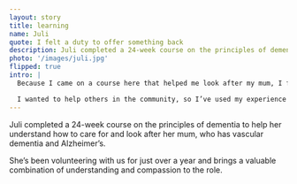 ```yaml
---
layout: story
title: learning
name: Juli
quote: I felt a duty to offer something back
description: Juli completed a 24-week course on the principles of dementia with us. She's now been volunteering with us for just over a year.
photo: '/images/juli.jpg'
flipped: true
intro: |
  Because I came on a course here that helped me look after my mum, I felt a duty to offer something back.

  I wanted to help others in the community, so I’ve used my experience of caring to help carers here. It’s very one on one; it’s all about understanding their journey.
---
```

Juli completed a 24-week course on the principles of dementia to help her understand how to care for and look after her mum, who has vascular dementia and Alzheimer’s.

She’s been volunteering with us for just over a year and brings a valuable combination of understanding and compassion to the role.